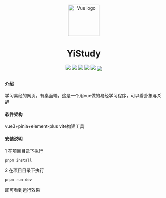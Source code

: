 <p align="center"><a href="https://vuejs.org" target="_blank" rel="noopener noreferrer"><img width="100" src="https://vuejs.org/images/logo.png" alt="Vue logo"></a></p>
<h1 align="center">YiStudy</h1>

<p align="center">
<img src="https://img.shields.io/badge/vue-^3.3.4-rgb(66, 184, 131)"/>
<img src="https://img.shields.io/badge/element_plus-^3.3.4-rgb(64, 158, 255)"/>
<img src="https://img.shields.io/badge/ pinia-^2.1.6-rgb(255, 216, 89)"/>
<img src="https://img.shields.io/badge/vite-^4.4.5-rgb(184, 59, 254)"/>
<img src="https://img.shields.io/badge/pnpm-rgb(249, 173, 0)"/>
   
<img align="center" src="https://img0.baidu.com/it/u=2808493158,1713537604&fm=253&fmt=auto&app=138&f=JPEG?w=889&h=500"/>
<h2 align="center"></h2>

<p></p>


#### 介绍
学习易经的网页，有桌面端，这是一个用vue做的易经学习程序，可以看卦象与爻辞

#### 软件架构
vue3+pinia+element-plus
vite构建工具

#### 安装说明
1 在项目目录下执行 
 ```java
 pnpm install  

 ```
 2 在项目目录下执行 
 ```java
 pnpm run dev  

 ```
 即可看到运行效果

